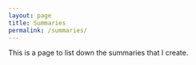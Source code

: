 ```yaml
---
layout: page
title: Summaries
permalink: /summaries/
---
```


This is a page to list down the summaries that I create.
